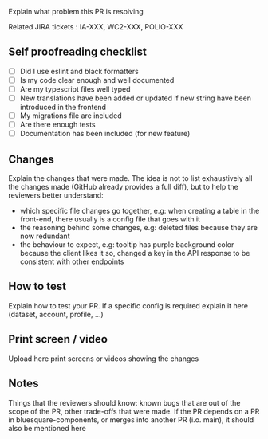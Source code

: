 Explain what problem this PR is resolving

Related JIRA tickets : IA-XXX, WC2-XXX, POLIO-XXX

## Self proofreading checklist

- [ ] Did I use eslint and black formatters
- [ ] Is my code clear enough and well documented
- [ ] Are my typescript files well typed
- [ ] New translations have been added or updated if new string have been introduced in the frontend
- [ ] My migrations file are included
- [ ] Are there enough tests
- [ ] Documentation has been included (for new feature)

## Changes

Explain the changes that were made. The idea is not to list exhaustively all the changes made (GitHub already provides a full diff), but to help the reviewers better understand:
- which specific file changes go together, e.g: when creating a table in the front-end, there usually is a config file that goes with it
- the reasoning behind some changes, e.g: deleted files because they are now redundant
- the behaviour to expect, e.g: tooltip has purple background color because the client likes it so, changed a key in the API response to be consistent with other endpoints

## How to test

Explain how to test your PR.
If a specific config is required explain it here (dataset, account, profile, ...)

## Print screen / video

Upload here print screens or videos showing the changes

## Notes

Things that the reviewers should know: known bugs that are out of the scope of the PR, other trade-offs that were made.
If the PR depends on a PR in bluesquare-components, or merges into another PR (i.o. main), it should also be mentioned here

